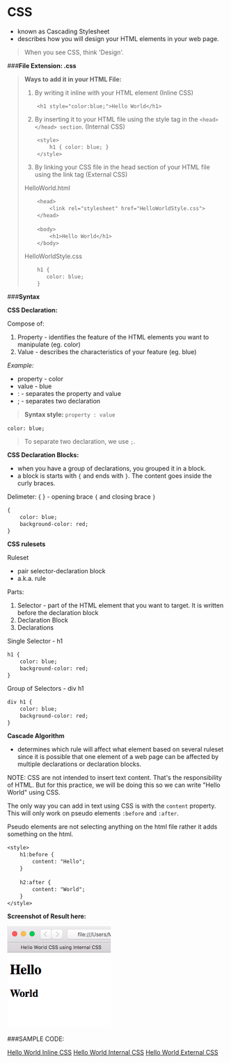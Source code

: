 # CSS

- known as Cascading Stylesheet
- describes how you will design your HTML elements in your web page.

> When you see CSS, think 'Design'.

###**File Extension: .css**

> **Ways to add it in your HTML File:**
>
> 1. By writing it inline with your HTML element (Inline CSS)
>
>	```
>		<h1 style="color:blue;">Hello World</h1>
>	``` 
>
> 2. By inserting it to your HTML file using the style tag in the `<head> </head> section`. (Internal CSS)
>
>	```
>	    <style>
>			h1 { color: blue; }
>       </style>
>   ```	
>
> 3. By linking your CSS file in the head section of your HTML file using the link tag (External CSS)
>
>	HelloWorld.html
>
>	```
>		<head>
>			<link rel="stylesheet" href="HelloWorldStyle.css">
>		</head>
>
>		<body>
>			<h1>Hello World</h1>
>		</body>
>   ```
>
>   HelloWorldStyle.css
>
>   ```
>		h1 {
>	       color: blue;
>     	}
>
>   ```
>

###**Syntax**

**CSS Declaration:**

Compose of:

1. Property - identifies the feature of the HTML elements you want to manipulate (eg. color)
2. Value - describes the characteristics of your feature (eg. blue)

*Example:*

* property - color
* value - blue
* : - separates the property and value
* ; - separates two declaration 

> **Syntax style:** `property : value`

` color: blue; `

> To separate two declaration, we use `;`.


**CSS Declaration Blocks:**

- when you have a group of declarations, you grouped it in a block.
- a block is starts with `{` and ends with `}`. The content goes inside the curly braces.

Delimeter: { } - opening brace `{` and closing brace `}`

```
{
	color: blue;
 	background-color: red;
}
```

**CSS rulesets**

Ruleset 
- pair selector-declaration block
- a.k.a. rule

Parts:

1. Selector - part of the HTML element that you want to target. It is written before the declaration block
2. Declaration Block
3. Declarations


Single Selector - h1

```
h1 {
	color: blue;
 	background-color: red;
}
```

Group of Selectors - div h1

```
div h1 {
	color: blue;
 	background-color: red;
}
```

**Cascade Algorithm** 
- determines which rule will affect what element based on several ruleset since it is possible that one element of a web page can be affected by multiple declarations or declaration blocks.


NOTE:
CSS are not intended to insert text content. That's the responsibility of HTML. But for this practice, we will be doing this so we can write "Hello World" using CSS. 

The only way you can add in text using CSS is with the `content` property. This will only work on pseudo elements `:before` and `:after`.

Pseudo elements are not selecting anything on the html file rather it adds something on the html.

```
<style>
	h1:before { 
		content: "Hello";
	}

	h2:after { 
		content: "World";
	}
</style>
```

**Screenshot of Result here:**

![Hello World CSS Output](https://raw.githubusercontent.com/michieriffic/say-hello-world/master/CSS/HelloWorldCSS_WebScreenShot.png)

###SAMPLE CODE:

[Hello World Inline CSS](https://github.com/michieriffic/say-hello-world/blob/master/CSS/Hello%20World%20Inline%20CSS/HelloWorld.html)
[Hello World Internal CSS](https://github.com/michieriffic/say-hello-world/blob/master/CSS/Hello%20World%20Internal%20CSS/HelloWorld.html)
[Hello World External CSS](https://github.com/michieriffic/say-hello-world/tree/master/CSS/Hello%20World%20External%20CSS)

